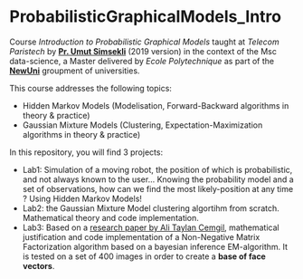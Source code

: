 # ProbabilisticGraphicalModels_Intro

Course *Introduction to Probabilistic Graphical Models* taught at *Telecom Paristech* by **[Pr. Umut Simsekli](https://perso.telecom-paristech.fr/simsekli/)** (2019 version) in the context of the Msc data-science, a Master delivered by *Ecole Polytechnique* as part of the **[NewUni](https://www.insidehighered.com/news/2018/06/28/france-considers-plan-create-university-mit)** groupment of universities.

This course addresses the following topics:
- Hidden Markov Models (Modelisation, Forward-Backward algorithms in theory & practice)
- Gaussian Mixture Models (Clustering, Expectation-Maximization algorithms in theory & practice)

In this repository, you will find 3 projects:
- Lab1: Simulation of a moving robot, the position of which is probabilistic, and not always known to the user... Knowing the probability model and a set of observations, how can we find the most likely-position at any time ? Using Hidden Markov Models!
- Lab2: the Gaussian Mixture Model clustering algortihm from scratch. Mathematical theory and code implementation.
- Lab3: Based on a [research paper by Ali Taylan Cemgil](https://www.hindawi.com/journals/cin/2009/785152/), mathematical justification and code implementation of a Non-Negative Matrix Factorization algorithm based on a bayesian inference EM-algorithm. It is tested on a set of 400 images in order to create a **base of face vectors**.

